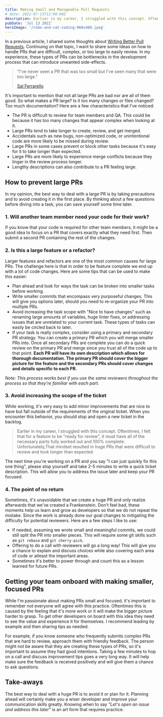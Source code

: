 ```yaml
---
title: Making Small and Manageable Pull Requests
# date: 2022-07-13T12:00:00Z
description: Earlier in my career, I struggled with this concept. Oftentimes, I felt that for a feature to be "ready for review", it must have all of the necessary parts fully worked out and 100% complete.
pubDate: 'Jul 13 2022'
heroImage: '/robo-and-cat-coding-960x480.jpeg'
---
```


In a previous article, I shared some thoughts about [Writing Better Pull Requests](https://micheal.dev/blog/writing-better-pull-requests). Continuing on that topic, I want to share some ideas on how to handle PRs that are difficult, complex, or too large to easily review. In my experience, these types of PRs can be bottlenecks in the development process that can introduce unwanted side-effects.

> "I've never seen a PR that was too small but I've seen many that were too large."
>
> [Sal Ferrarello](https://twitter.com/salcode)

It's important to mention that not all large PRs are bad nor are all of them good. So what makes a PR large? Is it too many changes or files changed? Too much documentation? Here are a few characteristics that I've noticed:

- The PR is difficult to review for team members and QA. This could be because it has too many changes that appear complex when looking at it.
- Large PRs tend to take longer to create, review, and get merged.
- Accidentals such as new bugs, non-optimized code, or unintentional code are more likely to be missed during review.
- Large PRs in some cases prevent or block other tasks because it's easy for it to take longer than expected.
- Large PRs are more likely to experience merge conflicts because they linger in the review process longer.
- Lengthy descriptions can also contribute to a PR feeling large.

## How to prevent large PRs

In my opinion, the best way to deal with a large PR is by taking precautions and to avoid creating it in the first place. By thinking about a few questions before diving into a task, you can save yourself some time later.

### 1. Will another team member need your code for their work?

If you know that your code is required for other team members, it might be a good idea to focus on a PR that covers exactly what they need first. Then submit a second PR containing the rest of the changes.

### 2. Is this a large feature or a refactor?

Larger features and refactors are one of the most common causes for large PRs. The challenge here is that in order to be feature complete we end up with a lot of code changes. Here are some tips that can be used to make this easier:

- Plan ahead and look for ways the task can be broken into smaller tasks before working.
- Write smaller commits that encompass very purposeful changes. This will give you options later, should you need to re-organize your PR into multiple PRs.
- Avoid increasing the task scope with "Nice to have changes" such as renaming large amounts of variables, huge linter fixes, or addressing issues that are unrelated to your current task. These types of tasks can easily be circled back to later.
- If your task is really complex, consider using a primary and secondary PR strategy. You can create a primary PR which you will merge smaller PRs into. Once all secondary PRs are complete you can do a quick review on the primary PR and merge since you trust all of the code up to that point. **Each PR will have its own description which allows for thorough documentation. The primary PR should cover the bigger picture for the feature and the secondary PRs should cover changes and details specific to each PR.**

_Note: This process works best if you use the same reviewers throughout the process so that they're familiar with each part._

### 3. Avoid increasing the scope of the ticket

While working, it's very easy to add minor improvements that are nice to have but fall outside of the requirements of the original ticket. When you encounter this behavior, you should stop and open a new ticket in the backlog.

> Earlier in my career, I struggled with this concept. Oftentimes, I felt that for a feature to be "ready for review", it must have all of the necessary parts fully worked out and 100% complete. Unfortunately,That mindset resulted in huge PRs that were difficult to review and took longer than expected.

The next time you're working on a PR and you say "I can just quickly fix this one thing", please stop yourself and take 2-5 minutes to write a quick ticket description. This will allow you to address the issue later and keep your PR focused.

### 4. The point of no return

Sometimes, it's unavoidable that we create a huge PR and only realize afterwards that we've created a Frankenstein. Don't feel bad, these moments help us learn and grow as developers so that we do not repeat the mistake. Since the work is already done our goal changes to mitigating the difficulty for potential reviewers. Here are a few steps I like to use:

- If needed, assuming we wrote small and meaningful commits, we could still split the PR into smaller pieces. This will require some git skills such as `git rebase` and `git cherry-pick`.
- Offering to do a call with reviewers will go a long way! This will give you a chance to explain and discuss choices while also covering each area of code or atleast the important areas.
- Sometimes it's better to power through and count this as a lesson learned for future PRs.

## Getting your team onboard with making smaller, focused PRs

While I'm passionate about making PRs small and focused, it's important to remember not everyone will agree with this practice. Oftentimes this is caused by the feeling that it's more work or it will make the bigger picture harder to grasp. To get other developers on board with this idea they need to see the value and experience it for themselves. I recommend leading by example and then sharing tips as needed.

For example, if you know someone who frequently submits complex PRs that are hard to review, approach them with friendly feedback. The person might not be aware that they are creating these types of PRs, so it's important to assume they had good intentions. Taking a few minutes to hop on a call and discuss improvement tips goes a very long way. It will help make sure the feedback is received positively and will give them a chance to ask questions.

## Take-aways

The best way to deal with a huge PR is to avoid it or plan for it. Planning ahead will certainly make you a wiser developer and improve your communication skills greatly. Knowing when to say _"Let's open an issue and address this later"_ is an art form that requires practice.
